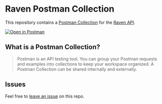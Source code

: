 # Raven Postman Collection

This repository contains a [Postman Collection](/collection.json) for the [Raven API](https://docs.ravenapp.dev/).

[![Open in Postman](https://run.pstmn.io/button.svg)](https://www.postman.com/fern-api/workspace/fern-raven)

## What is a Postman Collection?

> Postman is an API testing tool. You can group your Postman requests and examples into collections to keep your workspace organized. A Postman Collection can be shared internally and externally.

## Issues

Feel free to [leave an issue](https://github.com/ravenappdev/raven-postman/issues) on this repo.
